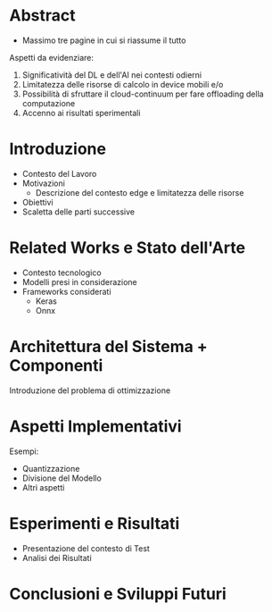 
# Abstract
- Massimo tre pagine in cui si riassume il tutto

Aspetti da evidenziare:
1. Significatività del DL e dell'AI nei contesti odierni
2. Limitatezza delle risorse di calcolo in device mobili e/o
3. Possibilità di sfruttare il cloud-continuum per fare offloading della computazione
4. Accenno ai risultati sperimentali 

# Introduzione
- Contesto del Lavoro
- Motivazioni
	- Descrizione del contesto edge e limitatezza delle risorse
- Obiettivi
- Scaletta delle parti successive


# Related Works e Stato dell'Arte
- Contesto tecnologico
- Modelli presi in considerazione
- Frameworks considerati
	- Keras
	- Onnx

# Architettura del Sistema + Componenti
Introduzione del problema di ottimizzazione

# Aspetti Implementativi
Esempi:
- Quantizzazione
- Divisione del Modello
- Altri aspetti

# Esperimenti e Risultati
- Presentazione del contesto di Test
- Analisi dei Risultati

# Conclusioni e Sviluppi Futuri